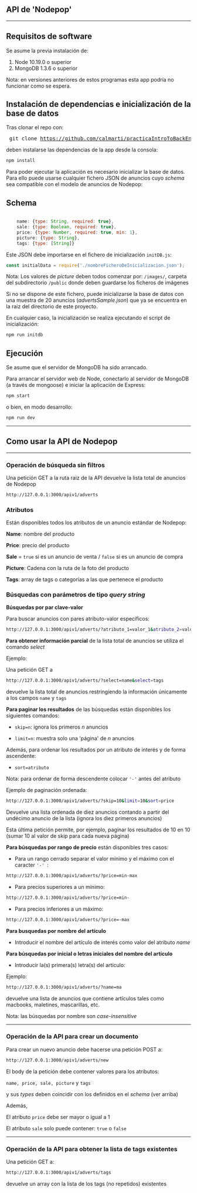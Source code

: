 ## API de 'Nodepop'
---

## Requisitos de software

Se asume la previa instalación de:

 1. Node 10.19.0 o superior
 2. MongoDB 1.3.6 o superior

 Nota: en versiones anteriores de estos programas esta app podría no funcionar como se espera.

## Instalación de dependencias e inicialización de la base de datos
Tras clonar el repo con: <pre> git clone https://github.com/calmarti/practicaIntroToBackEnd.git</pre> deben instalarse las dependencias de la app desde la consola: 
```sh 
npm install
```
Para poder ejecutar la aplicación es necesario inicializar la base de datos. Para ello puede usarse cualquier fichero JSON de anuncios cuyo *schema* sea compatible con el modelo de anuncios de Nodepop:

## Schema

```js

    name: {type: String, required: true}, 
    sale: {type: Boolean, required: true},
    price: {type: Number, required: true, min: 1},  
    picture: {type: String},
    tags: {type: [String]}   

```
Este JSON debe importarse en el fichero de inicialización `initDB.js`:

```js
const initialData = require('./nombreFicheroDeInicializacion.json');
```

Nota: Los valores de *picture* deben todos comenzar por: `/images/`,  carpeta del subdirectorio `/public` donde deben guardarse los ficheros de imágenes

Si no se dispone de este fichero, puede inicializarse la base de datos con una muestra de 20 anuncios (*advertsSample.json*) que ya se encuentra en la raiz del directorio de este proyecto.

En cualquier caso, la inicialización se realiza ejecutando el script de inicialización: 

```sh 
npm run initdb
```
## Ejecución

Se asume que el servidor de MongoDB ha sido arrancado.

Para arrancar el servidor web de Node, conectarlo al servidor de MongoDB (a través de mongoose) e iniciar la aplicación de Express:

```sh
npm start
```
o bien, en modo desarrollo: 

```sh
npm run dev
```

---

## Como usar la API de  Nodepop

---
### Operación de búsqueda sin filtros

Una petición GET a la ruta raiz de la API devuelve la lista total de anuncios de Nodepop

```sh
http://127.0.0.1:3000/apiv1/adverts
```

### Atributos

Están disponibles todos los atributos de un anuncio estándar de Nodepop:

**Name**: nombre del producto

**Price**: precio del producto

**Sale** = `true` si es un anuncio de venta / `false` si es un anuncio de compra

**Picture**: Cadena con la ruta de la foto del producto

**Tags**: array de tags o categorías a las que pertenece el producto

### Búsquedas con parámetros de tipo *query string*

**Búsquedas por par clave-valor**

Para buscar anuncios con pares atributo-valor específicos:

```sh
http://127.0.0.1:3000/apiv1/adverts/?atributo_1=valor_1&atributo_2=valor2
```

**Para obtener información parcial** de la lista total de anuncios se utiliza el comando *select*

Ejemplo: 

Una petición GET a 
```sh
http://127.0.0.1:3000/apiv1/adverts/?select=name&select=tags
```

devuelve la lista total de anuncios restringiendo la información únicamente a los campos `name` y `tags`

**Para paginar los resultados** de las búsquedas están disponibles los siguientes comandos:

- `skip=n`: ignora los primeros *n* anuncios 

- `limit=n`: muestra solo una 'página' de *n* anuncios 

Además, para ordenar los resultados por un atributo de interés y de forma ascendente: 

- `sort=atributo` 

Nota: para ordenar de forma descendente colocar `'-'` antes del atributo

Ejemplo de paginación ordenada: 

```sh
http://127.0.0.1:3000/apiv1/adverts/?skip=10&limit=10&sort=price
```
Devuelve una lista ordenada de diez anuncios contando a partir del undécimo anuncio de la lista (ignora los diez primeros anuncios)

Esta última petición permite, por ejemplo, paginar los resultados de 10 en 10 (sumar 10 al valor de skip para cada nueva página)   

**Para búsquedas por rango de precio** están disponibles tres casos:
- Para un rango cerrado separar el valor mínimo y el máximo con el caracter `'-' `: 
 ```sh
 http://127.0.0.1:3000/apiv1/adverts/?price=min-max
 ```
- Para precios superiores a un mínimo: 
 ```sh
 http://127.0.0.1:3000/apiv1/adverts/?price=min-
 ```
- Para precios inferiores a un máximo:

 ```sh
 http://127.0.0.1:3000/apiv1/adverts/?price=-max
 ```

**Para busquedas por nombre del artículo**

- Introducir el nombre del artículo de interés como valor del atributo *name*

**Para búsquedas por inicial o letras iniciales del nombre del artículo**

- Introducir la(s) primera(s) letra(s) del artículo:

Ejemplo:
```sh
http://127.0.0.1:3000/apiv1/adverts/?name=ma
```
devuelve una lista de anuncios que contiene artículos tales como macbooks, maletines, mascarillas, etc.


Nota: las búsquedas por nombre son *case-insensitive*

---
### Operación de la API para crear un documento

Para crear un nuevo anuncio debe hacerse una petición POST a:

```sh
http://127.0.0.1:3000/apiv1/adverts/new
```

El body de la petición debe contener valores para los atributos:

 `name, price, sale, picture` y `tags`
 
  y sus *types* deben coincidir con los definidos en el *schema* (ver arriba)

Además, 

El atributo `price` debe ser mayor o igual a 1 

El atributo `sale` solo puede contener: `true` o `false`

---

### Operación de la API para obtener la lista de tags existentes

Una petición GET a: 

```sh
http://127.0.0.1:3000/apiv1/adverts/tags
```
devuelve un array con la lista de los tags (no repetidos) existentes 


